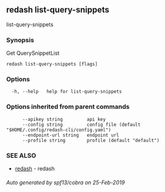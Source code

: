 ## redash list-query-snippets

list-query-snippets

### Synopsis

Get QuerySnippetList

```
redash list-query-snippets [flags]
```

### Options

```
  -h, --help   help for list-query-snippets
```

### Options inherited from parent commands

```
      --apikey string         api key
      --config string         config file (default "$HOME/.config/redash-cli/config.yaml")
      --endpoint-url string   endpoint url
      --profile string        profile (default "default")
```

### SEE ALSO

* [redash](redash.md)	 - redash

###### Auto generated by spf13/cobra on 25-Feb-2019
